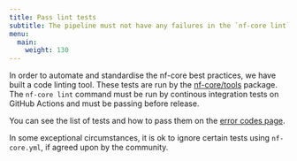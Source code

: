 ```yaml
---
title: Pass lint tests
subtitle: The pipeline must not have any failures in the `nf-core lint` tests
menu:
  main:
    weight: 130
---
```


In order to automate and standardise the nf-core best practices, we have built a code linting tool.
These tests are run by the [nf-core/tools](https://github.com/nf-core/tools) package.
The `nf-core lint` command must be run by continous integration tests on GitHub Actions and must be passing before release.

You can see the list of tests and how to pass them on the [error codes page](https://nf-co.re/tools).

In some exceptional circumstances, it is ok to ignore certain tests using `nf-core.yml`, if agreed upon by the community.

